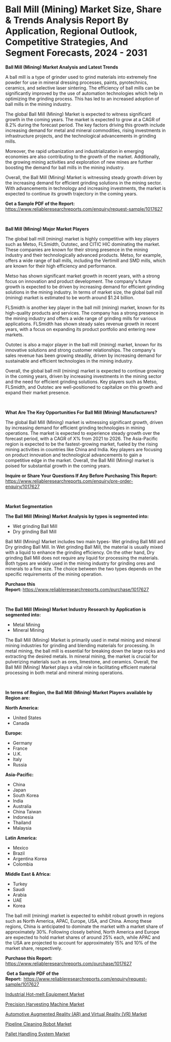 <p><h1>Ball Mill (Mining) Market Size, Share & Trends Analysis Report By Application, Regional Outlook, Competitive Strategies, And Segment Forecasts, 2024 - 2031</h1></p><p><strong>Ball Mill (Mining) Market Analysis and Latest Trends</strong></p>
<p><p>A ball mill is a type of grinder used to grind materials into extremely fine powder for use in mineral dressing processes, paints, pyrotechnics, ceramics, and selective laser sintering. The efficiency of ball mills can be significantly improved by the use of automation technologies which help in optimizing the grinding process. This has led to an increased adoption of ball mills in the mining industry.</p><p>The global Ball Mill (Mining) Market is expected to witness significant growth in the coming years. The market is expected to grow at a CAGR of 8.2% during the forecast period. The key factors driving this growth include increasing demand for metal and mineral commodities, rising investments in infrastructure projects, and the technological advancements in grinding mills.</p><p>Moreover, the rapid urbanization and industrialization in emerging economies are also contributing to the growth of the market. Additionally, the growing mining activities and exploration of new mines are further boosting the demand for ball mills in the mining industry.</p><p>Overall, the Ball Mill (Mining) Market is witnessing steady growth driven by the increasing demand for efficient grinding solutions in the mining sector. With advancements in technology and increasing investments, the market is expected to continue its growth trajectory in the coming years.</p></p>
<p><strong>Get a Sample PDF of the Report:&nbsp;</strong> <a href="https://www.reliableresearchreports.com/enquiry/request-sample/1017627">https://www.reliableresearchreports.com/enquiry/request-sample/1017627</a></p>
<p>&nbsp;</p>
<p><strong>Ball Mill (Mining) Major Market Players</strong></p>
<p><p>The global ball mill (mining) market is highly competitive with key players such as Metso, FLSmidth, Outotec, and CITIC HIC dominating the market. These companies are known for their strong presence in the mining industry and their technologically advanced products. Metso, for example, offers a wide range of ball mills, including the Vertimill and SMD mills, which are known for their high efficiency and performance.</p><p>Metso has shown significant market growth in recent years, with a strong focus on innovation and product development. The company's future growth is expected to be driven by increasing demand for efficient grinding solutions in the mining industry. In terms of market size, the global ball mill (mining) market is estimated to be worth around $1.24 billion.</p><p>FLSmidth is another key player in the ball mill (mining) market, known for its high-quality products and services. The company has a strong presence in the mining industry and offers a wide range of grinding mills for various applications. FLSmidth has shown steady sales revenue growth in recent years, with a focus on expanding its product portfolio and entering new markets.</p><p>Outotec is also a major player in the ball mill (mining) market, known for its innovative solutions and strong customer relationships. The company's sales revenue has been growing steadily, driven by increasing demand for sustainable and efficient technologies in the mining industry.</p><p>Overall, the global ball mill (mining) market is expected to continue growing in the coming years, driven by increasing investments in the mining sector and the need for efficient grinding solutions. Key players such as Metso, FLSmidth, and Outotec are well-positioned to capitalize on this growth and expand their market presence.</p></p>
<p>&nbsp;</p>
<p><strong>What Are The Key Opportunities For Ball Mill (Mining) Manufacturers?</strong></p>
<p><p>The global Ball Mill (Mining) market is witnessing significant growth, driven by increasing demand for efficient grinding technologies in mining operations. The market is expected to experience steady growth over the forecast period, with a CAGR of X% from 2021 to 2026. The Asia-Pacific region is expected to be the fastest-growing market, fueled by the rising mining activities in countries like China and India. Key players are focusing on product innovation and technological advancements to gain a competitive edge in the market. Overall, the Ball Mill (Mining) market is poised for substantial growth in the coming years.</p></p>
<p><strong>Inquire or Share Your Questions If Any Before Purchasing This Report:</strong> <a href="https://www.reliableresearchreports.com/enquiry/pre-order-enquiry/1017627">https://www.reliableresearchreports.com/enquiry/pre-order-enquiry/1017627</a></p>
<p>&nbsp;</p>
<p><strong>Market Segmentation</strong></p>
<p><strong>The Ball Mill (Mining) Market Analysis by types is segmented into:</strong></p>
<p><ul><li>Wet grinding Ball Mill</li><li>Dry grinding Ball Mill</li></ul></p>
<p><p>Ball Mill (Mining) Market includes two main types- Wet grinding Ball Mill and Dry grinding Ball Mill. In Wet grinding Ball Mill, the material is usually mixed with a liquid to enhance the grinding efficiency. On the other hand, Dry grinding Ball Mill does not require any liquid for processing the materials. Both types are widely used in the mining industry for grinding ores and minerals to a fine size. The choice between the two types depends on the specific requirements of the mining operation.</p></p>
<p><strong>Purchase this Report:&nbsp;</strong><a href="https://www.reliableresearchreports.com/purchase/1017627">https://www.reliableresearchreports.com/purchase/1017627</a></p>
<p>&nbsp;</p>
<p><strong>The Ball Mill (Mining) Market Industry Research by Application is segmented into:</strong></p>
<p><ul><li>Metal Mining</li><li>Mineral Mining</li></ul></p>
<p><p>The Ball Mill (Mining) Market is primarily used in metal mining and mineral mining industries for grinding and blending materials for processing. In metal mining, the ball mill is essential for breaking down the large rocks and extracting the desired metals. In mineral mining, the market is crucial for pulverizing materials such as ores, limestone, and ceramics. Overall, the Ball Mill (Mining) Market plays a vital role in facilitating efficient material processing in both metal and mineral mining operations.</p></p>
<p>&nbsp;</p>
<p><strong>In terms of Region, the Ball Mill (Mining) Market Players available by Region are:</strong></p>
<p>
    <p> <strong> North America: </strong>
        <ul>
            <li>United States</li>
            <li>Canada</li>
        </ul>
        </p> 
    <p> <strong> Europe: </strong>
        <ul>
            <li>Germany</li>
            <li>France</li>
            <li>U.K.</li>
            <li>Italy</li>
            <li>Russia</li>
        </ul>
        </p> 
    <p> <strong> Asia-Pacific: </strong>
        <ul>
            <li>China</li>
            <li>Japan</li>
            <li>South Korea</li>
            <li>India</li>
            <li>Australia</li>
            <li>China Taiwan</li>
            <li>Indonesia</li>
            <li>Thailand</li>
            <li>Malaysia</li>
        </ul>
        </p> 
    <p> <strong> Latin America: </strong>
        <ul>
            <li>Mexico</li>
            <li>Brazil</li>
            <li>Argentina Korea</li>
            <li>Colombia</li>
        </ul>
        </p> 
    <p> <strong> Middle East & Africa: </strong>
        <ul>
            <li>Turkey</li>
            <li>Saudi</li>
            <li>Arabia</li>
            <li>UAE</li>
            <li>Korea</li>
        </ul>
    </p>
    </p>
<p><p>The ball mill (mining) market is expected to exhibit robust growth in regions such as North America, APAC, Europe, USA, and China. Among these regions, China is anticipated to dominate the market with a market share of approximately 30%. Following closely behind, North America and Europe are expected to hold market shares of around 25% each, while APAC and the USA are projected to account for approximately 15% and 10% of the market share, respectively.</p></p>
<p><strong>Purchase this Report: </strong><a href="https://www.reliableresearchreports.com/purchase/1017627">https://www.reliableresearchreports.com/purchase/1017627</a></p>
<p>&nbsp;<strong>Get a Sample PDF of the Report:&nbsp;&nbsp;</strong><a href="https://www.reliableresearchreports.com/enquiry/request-sample/1017627">https://www.reliableresearchreports.com/enquiry/request-sample/1017627</a></p>
<p><strong></strong></p>
<p><p><a href="https://github.com/lylyparadise/Market-Research-Report-List-1/blob/main/industrial-hot-melt-equipment-market.md">Industrial Hot-melt Equipment Market</a></p><p><a href="https://issuu.com/reportprime-2/docs/precision-harvesting-machine-market-size-2030.pptx">Precision Harvesting Machine Market</a></p><p><a href="https://issuu.com/reportprime-2/docs/automotive-augmented-reality-ar-and-virtual-realit">Automotive Augmented Reality (AR) and Virtual Reality (VR) Market</a></p><p><a href="https://github.com/johnbach50/Market-Research-Report-List-1/blob/main/pipeline-cleaning-robot-market.md">Pipeline Cleaning Robot Market</a></p><p><a href="https://medium.com/@meganlee6679/analyzing-pallet-handling-system-market-global-industry-perspective-and-forecast-2024-to-2031-ccdfc22ecd5f">Pallet Handling System Market</a></p></p>